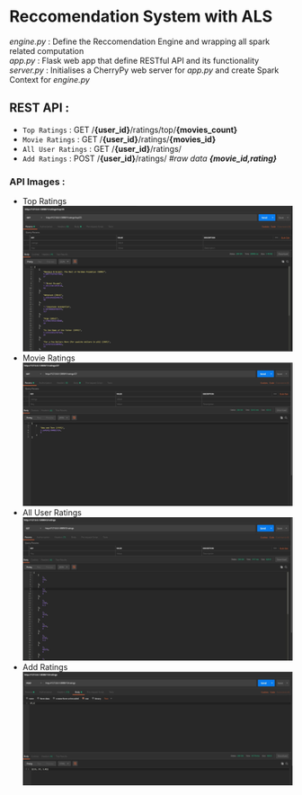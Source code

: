 # Reccomendation System with ALS

*engine.py* : Define the Reccomendation Engine and wrapping all spark related computation <br>
*app.py* : Flask web app that define RESTful API and its functionality <br> 
*server.py* : Initialises a CherryPy web server for *app.py* and create Spark Context for *engine.py*

## REST API :
+ `Top Ratings` : GET /__{user_id}__/ratings/top/__{movies_count}__
+ `Movie Ratings` : GET /__{user_id}__/ratings/__{movies_id}__
+ `All User Ratings` : GET /__{user_id}__/ratings/
+ `Add Ratings` : POST /__{user_id}__/ratings/ *#raw data __{movie_id,rating}__*

### API Images :
+ Top Ratings <br>
![Alt text](../img/04_image_4.jpg)
+ Movie Ratings <br>
![Alt text](../img/04_image_3.jpg)
+ All User Ratings <br>
![Alt text](../img/04_image_1.jpg)
+ Add Ratings <br>
![Alt text](../img/04_image_2.jpg)


